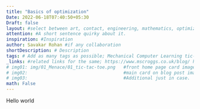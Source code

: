 ```yaml
---
title: "Basics of optimization"
Date: 2022-06-18T07:40:50+05:30
Draft: false
layout: #select between art, contact, engineering, mathematics, optimization, sports
attention: #A short sentence quirky about it.
inspiration: #Inspiration
author: Savakar Rohan #if any collaboration
shortDescription: # Description
tags: # Add as many tags as possible; Mechanical Computer Learning tic-tac-toe noughts&crosses Donald Mitchie noughts&crosses
_links: #related links for the same; https://www.mscroggs.co.uk/blog/ https://people.csail.mit.edu/brooks/idocs/matchbox.pdf http://cs.williams.edu/~freund/cs136-073/GardnerHexapawn.pdf
# img01: img/01_Menace/01_tic-tac-toe.png   #front home page card image
# img02:                                    #main card on blog post image
# img03:                                    #Additional just in case.
math: False
---
```


Hello world
